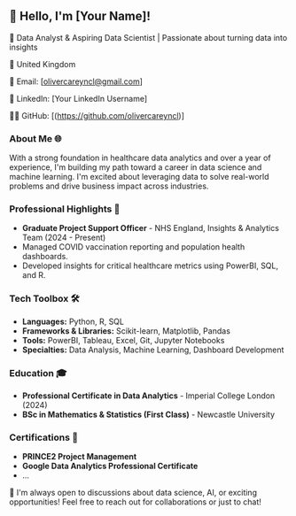 ## 👋 Hello, I'm [Your Name]!
🚀 Data Analyst & Aspiring Data Scientist | Passionate about turning data into insights

📍 United Kingdom

📧 Email: [olivercareyncl@gmail.com]

🔗 LinkedIn: [Your LinkedIn Username]

👨‍💻 GitHub: [(https://github.com/olivercareyncl)]


### About Me 🌐
With a strong foundation in healthcare data analytics and over a year of experience, I'm building my path toward a career in data science and machine learning. I'm excited about leveraging data to solve real-world problems and drive business impact across industries.

### Professional Highlights 🌟
- **Graduate Project Support Officer** - NHS England, Insights & Analytics Team (2024 - Present)
- Managed COVID vaccination reporting and population health dashboards.
- Developed insights for critical healthcare metrics using PowerBI, SQL, and R.

### Tech Toolbox 🛠️
- **Languages:** Python, R, SQL
- **Frameworks & Libraries:** Scikit-learn, Matplotlib, Pandas
- **Tools:** PowerBI, Tableau, Excel, Git, Jupyter Notebooks
- **Specialties:** Data Analysis, Machine Learning, Dashboard Development

### Education 🎓
- **Professional Certificate in Data Analytics** - Imperial College London (2024)
- **BSc in Mathematics & Statistics (First Class)** - Newcastle University

### Certifications 📜
- **PRINCE2 Project Management**
- **Google Data Analytics Professional Certificate**
- ...

🔗 I'm always open to discussions about data science, AI, or exciting opportunities! Feel free to reach out for collaborations or just to chat!
